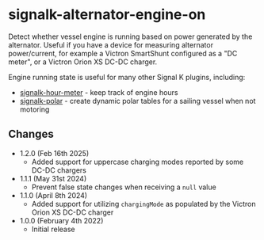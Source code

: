 # signalk-alternator-engine-on

Detect whether vessel engine is running based on power generated by the alternator. Useful if you have a device for measuring alternator power/current, for example a Victron SmartShunt configured as a "DC meter", or a Victron Orion XS DC-DC charger.

Engine running state is useful for many other Signal K plugins, including:

* [signalk-hour-meter](https://www.npmjs.com/package/signalk-hour-meter) - keep track of engine hours
* [signalk-polar](https://www.npmjs.com/package/signalk-polar) - create dynamic polar tables for a sailing vessel when not motoring

## Changes

* 1.2.0 (Feb 16th 2025)
  - Added support for uppercase charging modes reported by some DC-DC chargers
* 1.1.1 (May 31st 2024)
  - Prevent false state changes when receiving a `null` value
* 1.1.0 (April 8th 2024)
  - Added support for utilizing `chargingMode` as populated by the Victron Orion XS DC-DC charger
* 1.0.0 (February 4th 2022)
  - Initial release
